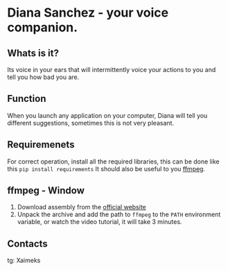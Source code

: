 # Diana Sanchez - your voice companion.
## Whats is it? 
Its voice in your ears that will intermittently voice your actions to you and tell you how bad you are.
## Function
When you launch any application on your computer, Diana will tell you different suggestions, sometimes this is not very pleasant.
## Requiremenets
For correct operation, install all the required libraries, this can be done like this ```pip install requirements``` It should also be useful to you [ffmpeg](https://ffmpeg.org/download.html).
## ffmpeg - Window
1. Download assembly from the [official website](https://ffmpeg.org/download.html)
2. Unpack the archive and add the path to `ffmpeg` to the `PATH` environment variable, or watch the video tutorial, it will take 3 minutes.
## Contacts
tg: Xaimeks
